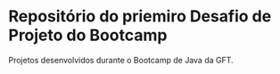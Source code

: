 # Repositório do priemiro Desafio de Projeto do Bootcamp 
Projetos desenvolvidos durante o Bootcamp de Java da GFT.
